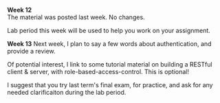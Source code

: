 **Week 12**  
The material was posted last week. No changes.

Lab period this week will be used to help you work on your assignment.

**Week 13** 
Next week, I plan to say a few words about authentication, and provide a review.

Of potential interest, I link to some tutorial material on building a RESTful
client & server, with role-based-access-control. This is optional!

I suggest that you try last term's final exam, for practice, and ask for any
needed clarificaiton during the lab period.
